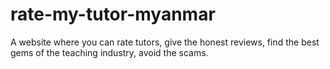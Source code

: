 # rate-my-tutor-myanmar
A website where you can rate tutors, give the honest reviews, find the best gems of the teaching industry, avoid the scams. 
